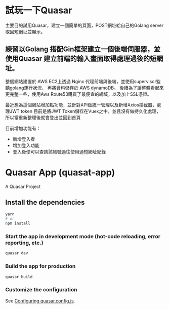 # 試玩一下Quasar
主要目的試用Quasar，建立一個簡單的頁面，POST網址給自己的Golang server取回短網址並顯示。
## 練習以Golang 搭配Gin框架建立一個後端伺服器，並使用Quasar 建立前端的輸入畫面取得處理過後的短網址。
整個網站建置於 AWS EC2上透過 Nginx 代理前端與後端，並使用supervisor監聽golang運行狀況，
再將資料儲存於 AWS dynamoDB。
後續為了讓整體看起來更完整一些，使用Aws Route53購買了最便宜的網域，以及加上SSL憑證。

最近想為這個網站增加點功能，並針對API做統一管理以及新增Axios攔截器，處理JWT token
目前是將JWT Token儲存在Vuex之中，並且沒有做持久化處理，所以當重新整理後就會登出並回到首頁

目前增加功能有：
* 新增登入者
* 增加登入功能
* 登入後便可以查詢該帳號過往使用過短網址紀錄


# Quasar App (quasat-app)

A Quasar Project

## Install the dependencies
```bash
yarn
# or
npm install
```

### Start the app in development mode (hot-code reloading, error reporting, etc.)
```bash
quasar dev
```


### Build the app for production
```bash
quasar build
```

### Customize the configuration
See [Configuring quasar.config.js](https://v2.quasar.dev/quasar-cli-vite/quasar-config-js).
